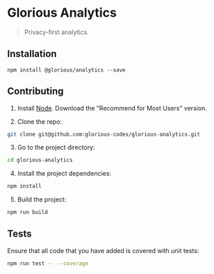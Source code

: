 # Glorious Analytics

> Privacy-first analytics.

## Installation

```
npm install @glorious/analytics --save
```

## Contributing

1. Install [Node](https://nodejs.org/en/). Download the "Recommend for Most Users" version.

2. Clone the repo:
``` bash
git clone git@github.com:glorious-codes/glorious-analytics.git
```

3. Go to the project directory:
``` bash
cd glorious-analytics
```

4. Install the project dependencies:
``` bash
npm install
```

5. Build the project:
``` bash
npm run build
```

## Tests

Ensure that all code that you have added is covered with unit tests:
``` bash
npm run test -- --coverage
```
